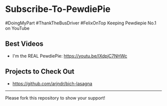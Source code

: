 # Subscribe-To-PewdiePie
#DoingMyPart #ThankTheBusDriver #FelixOnTop Keeping Pewdiepie No.1 on YouTube 

## Best Videos
 + I'm the REAL PewdiePie: https://youtu.be/IXdpjC7NHWc


## Projects to Check Out
 + https://github.com/arjndr/bich-lasagna
    
---

Please fork this repository to show your support!
